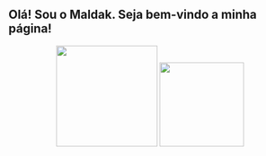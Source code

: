 ## Olá! Sou o Maldak. Seja bem-vindo a minha página!
<div display=block-inline align=center>
  <img max-width=100% height=180em src="https://github-readme-stats.vercel.app/api?username=Maldak123&show_icons=true&theme=vision-friendly-dark&bg_color=0D1117"/>
  <img max-width=100% height=150em src="https://github-readme-stats.vercel.app/api/top-langs/?username=Maldak123&layout=compact&show_icons=true&theme=vision-friendly-dark&bg_color=0D1117"
</div>
